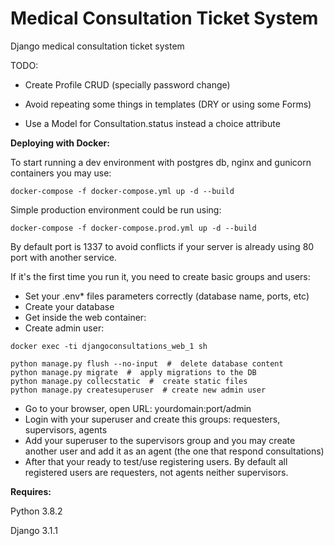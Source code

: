 
# Medical Consultation Ticket System

  

Django medical consultation ticket system

TODO:

- Create Profile CRUD (specially password change)

- Avoid repeating some things in templates (DRY or using some Forms)

- Use a Model for Consultation.status instead a choice attribute

  

**Deploying with Docker:**

To start running a dev environment with postgres db, nginx and gunicorn containers you may use:

```
docker-compose -f docker-compose.yml up -d --build
```

Simple production environment could be run using:
```
docker-compose -f docker-compose.prod.yml up -d --build
```
By default port is 1337 to avoid conflicts if your server is already using 80 port with another service.

If it's the first time you run it, you need to create basic groups and users:
- Set your .env* files parameters correctly (database name, ports, etc)
- Create your database
- Get inside the web container:
- Create admin user:
    
```
docker exec -ti djangoconsultations_web_1 sh

python manage.py flush --no-input  #  delete database content
python manage.py migrate  #  apply migrations to the DB
python manage.py collecstatic  #  create static files
python manage.py createsuperuser  # create new admin user
```
- Go to your browser, open URL: yourdomain:port/admin
- Login with your superuser and create this groups: requesters, supervisors, agents
- Add your superuser to the supervisors group and you may create another user and add it as an agent (the one that respond consultations)
- After that your ready to test/use registering users. By default all registered users are requesters, not agents neither supervisors.


**Requires:**

  

Python 3.8.2

Django 3.1.1
